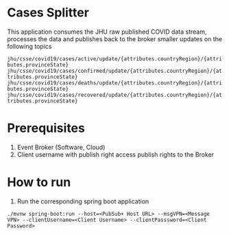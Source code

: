 # Cases Splitter
This application consumes the JHU raw published COVID data stream, processes the data and publishes back to the broker smaller updates on the following topics     

`jhu/csse/covid19/cases/active/update/{attributes.countryRegion}/{attributes.provinceState}`
`jhu/csse/covid19/cases/confirmed/update/{attributes.countryRegion}/{attributes.provinceState}`
`jhu/csse/covid19/cases/deaths/update/{attributes.countryRegion}/{attributes.provinceState}`
`jhu/csse/covid19/cases/recovered/update/{attributes.countryRegion}/{attributes.provinceState}`

# Prerequisites
1. Event Broker (Software, Cloud)
1. Client username with publish right access publish rights to the Broker

# How to run
1. Run the corresponding spring boot application
```
./mvnw spring-boot:run --host=<PubSub+ Host URL> --msgVPN=<Message VPN> --clientUsername=<Client Username> --clientPasssword=<Client Password>
```